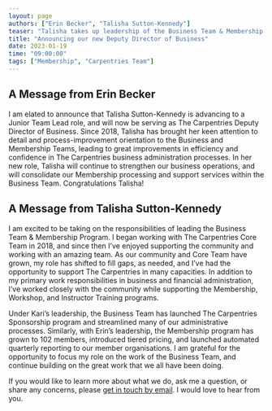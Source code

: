 ```yaml
---
layout: page
authors: ["Erin Becker", "Talisha Sutton-Kennedy"]
teaser: "Talisha takes up leadership of the Business Team & Membership Program"
title: "Announcing our new Deputy Director of Business"
date: 2023-01-19
time: "09:00:00"
tags: ["Membership", "Carpentries Team"]
---
```


## A Message from Erin Becker

I am elated to announce that Talisha Sutton-Kennedy is advancing to a Junior Team Lead role, and will now be serving as The Carpentries Deputy Director of 
Business. Since 2018, Talisha has brought her keen attention to detail and process-improvement orientation to the Business and Membership Teams, leading 
to great improvements in efficiency and confidence in The Carpentries business administration processes. In her new role, Talisha will continue to 
strengthen our business operations, and will consolidate our Membership processing and support services within the Business Team. Congratulations Talisha!

## A Message from Talisha Sutton-Kennedy

I am excited to be taking on the responsibilities of leading the Business Team & Membership Program. I began working with The Carpentries Core Team in 
2018, and since then I’ve enjoyed supporting the community and working with an amazing team. As our community and Core Team have grown, my role has 
shifted to fill gaps, as needed, and I’ve had the opportunity to support The Carpentries in many capacities. In addition to my primary work 
responsibilities in business and financial administration, I’ve worked closely with the community while supporting the Membership, Workshop, and 
Instructor Training programs.

Under Kari’s leadership, the Business Team has launched The Carpentries Sponsorship program and streamlined many of our administrative processes. 
Similarly, with Erin’s leadership, the Membership program has grown to 102 members, introduced tiered pricing, and launched automated quarterly 
reporting to our member organisations. I am grateful for the opportunity to focus my role on the work of the Business Team, and continue building 
on the great work that we all have been doing.

If you would like to learn more about what we do, ask me a question, or share any concerns, please 
[get in touch by email](mailto:talishask@carpentries.org). I would love to hear from you.
